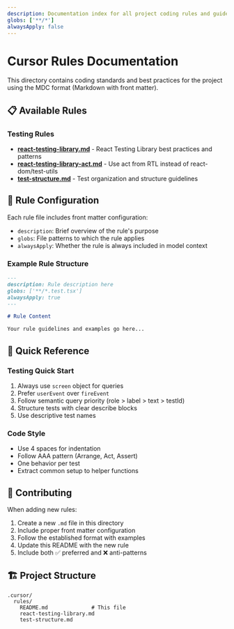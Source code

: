 ```yaml
---
description: Documentation index for all project coding rules and guidelines
globs: ['**/*']
alwaysApply: false
---
```


# Cursor Rules Documentation

This directory contains coding standards and best practices for the project using the MDC format (Markdown with front matter).

## 📋 Available Rules

### Testing Rules

- **[react-testing-library.md](./react-testing-library.md)** - React Testing Library best practices and patterns
- **[react-testing-library-act.md](./react-testing-library-act.md)** - Use act from RTL instead of react-dom/test-utils
- **[test-structure.md](./test-structure.md)** - Test organization and structure guidelines

## 🚀 Rule Configuration

Each rule file includes front matter configuration:

- `description`: Brief overview of the rule's purpose
- `globs`: File patterns to which the rule applies
- `alwaysApply`: Whether the rule is always included in model context

### Example Rule Structure

```md
---
description: Rule description here
globs: ['**/*.test.tsx']
alwaysApply: true
---

# Rule Content

Your rule guidelines and examples go here...
```

## 📖 Quick Reference

### Testing Quick Start

1. Always use `screen` object for queries
2. Prefer `userEvent` over `fireEvent`
3. Follow semantic query priority (role > label > text > testId)
4. Structure tests with clear describe blocks
5. Use descriptive test names

### Code Style

- Use 4 spaces for indentation
- Follow AAA pattern (Arrange, Act, Assert)
- One behavior per test
- Extract common setup to helper functions

## 🔄 Contributing

When adding new rules:

1. Create a new `.md` file in this directory
2. Include proper front matter configuration
3. Follow the established format with examples
4. Update this README with the new rule
5. Include both ✅ preferred and ❌ anti-patterns

## 🏗️ Project Structure

```
.cursor/
  rules/
    README.md              # This file
    react-testing-library.md
    test-structure.md
```
